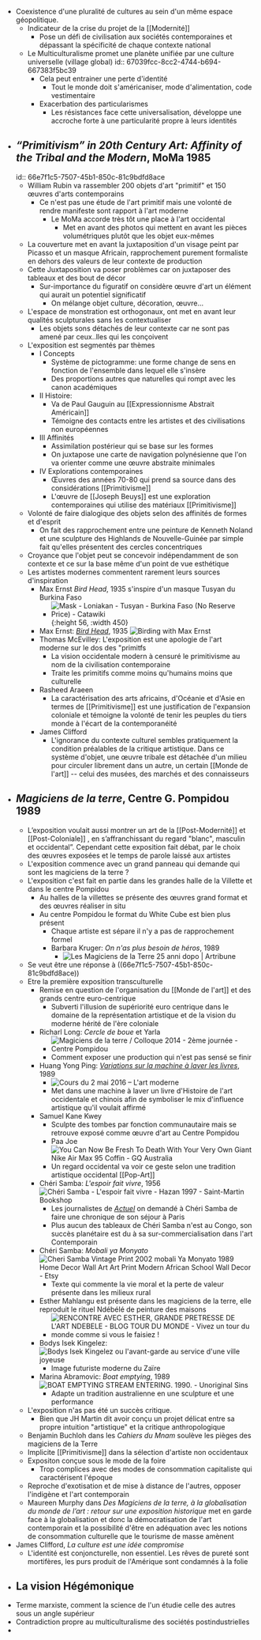 - Coexistence d'une pluralité de cultures au sein d'un même espace géopolitique.
	- Indicateur de la crise du projet de la [[Modernité]]
		- Pose un défi de civilisation aux sociétés contemporaines et dépassant la spécificité de chaque contexte national
	- Le Multiculturalisme promet une planète unifiée par une culture universelle (village global)
	  id:: 67039fcc-8cc2-4744-b694-667383f5bc39
		- Cela peut entrainer une perte d'identité
			- Tout le monde doit s'américaniser, mode d'alimentation, code vestimentaire
		- Exacerbation des particularismes
			- Les résistances face cette universalisation, développe une accroche forte à une particularité propre à leurs identités
- ## *“Primitivism” in 20th Century Art: Affinity of the Tribal and the Modern*, MoMa 1985
  id:: 66e7f1c5-7507-45b1-850c-81c9bdfd8ace
	- William Rubin va rassembler 200 objets d'art "primitif" et 150 œuvres d'arts contemporains
		- Ce n'est pas une étude de l'art primitif mais une volonté de rendre manifeste sont rapport à l'art moderne
			- Le MoMa accorde très tôt une place à l'art occidental
				- Met en avant des photos qui mettent en avant les pièces volumétriques plutôt que les objet eux-mêmes
	- La couverture met en avant la juxtaposition d'un visage peint par Picasso et un masque Africain, rapprochement purement formaliste en dehors des valeurs de leur contexte de production
	- Cette Juxtaposition va poser problèmes car on juxtaposer des tableaux et des bout de décor
		- Sur-importance du figuratif on considère œuvre d'art un élément qui aurait un potentiel significatif
			- On mélange objet culture, décoration, œuvre...
	- L'espace de monstration est orthogonaux, ont met en avant leur qualités sculpturales sans les contextualiser
		- Les objets sons détachés de leur contexte car ne sont pas amené par ceux..lles qui les conçoivent
	- L'exposition est segmentés par thèmes
		- I Concepts
			- Système de pictogramme: une forme change de sens en fonction de l'ensemble dans lequel elle s'insère
			- Des proportions autres que naturelles qui rompt avec les canon académiques
		- II Histoire:
			- Va de Paul Gauguin au [[Expressionnisme Abstrait Américain]]
			- Témoigne des contacts entre les artistes et des civilisations non européennes
		- III Affinités
			- Assimilation postérieur qui se base sur les formes
			- On juxtapose une carte de navigation polynésienne que l'on va orienter comme une œuvre abstraite minimales
		- IV Explorations contemporaines
			- Œuvres des années 70-80 qui prend sa source dans des considérations [[Primitivisme]]
			- L'œuvre de [[Joseph Beuys]] est une exploration contemporaines qui utilise des matériaux [[Primitivisme]]
	- Volonté de faire dialogique des objets selon des affinités de formes et d'esprit
		- On fait des rapprochement entre une peinture de Kenneth Noland et une sculpture des Highlands de Nouvelle-Guinée par simple fait qu'elles présentent des cercles concentriques
	- Croyance que l'objet peut se concevoir indépendamment de son contexte et ce sur la base même d'un point de vue esthétique
	- Les artistes modernes commentent rarement leurs sources d'inspiration
		- Max Ernst *Bird Head*, 1935 s'inspire d'un masque Tusyan du Burkina Faso
			- ![Mask - Loniakan - Tusyan - Burkina Faso (No Reserve Price) - Catawiki](https://assets.catawiki.nl/assets/2024/7/18/9/1/9/91984baf-599b-4f79-b725-e168fc0a890f.jpg){:height 56, :width 450}
		- Max Ernst: [*Bird Head*](https://hyperallergic.com/419433/max-ernst-museum-of-modern-art-birds/), 1935 ![Birding with Max Ernst](https://i0.wp.com/hyperallergic-newspack.s3.amazonaws.com/uploads/2017/12/max-ernst-bird-head-193435-720x1001.jpg?resize=720%2C1001&quality=95&ssl=1)
		- Thomas McEvilley: L'exposition est une apologie de l'art moderne sur le dos des "primitfs
			- La vision occidentale modern à censuré le primitivisme au nom de la civilisation contemporaine
			- Traite les primitifs comme moins qu'humains moins que culturelle
		- Rasheed Araeen
			- La caractérisation des arts africains, d'Océanie et d'Asie en termes de [[Primitivisme]] est une justification de l'expansion coloniale et témoigne la volonté de tenir les peuples du tiers monde à l'écart de la contemporanéité
		- James Clifford
			- L'ignorance du contexte culturel sembles pratiquement la condition préalables de la critique artistique. Dans ce système d'objet, une œuvre tribale est détachée d'un milieu pour circuler librement dans un autre, un certain [[Monde de l'art]] -- celui des musées, des marchés et des connaisseurs
- ## *Magiciens de la terre*, Centre G. Pompidou 1989
	- L’exposition voulait aussi montrer un art de la [[Post-Modernité]] et [[Post-Coloniale]] , en s’affranchissant du regard "blanc",
	  masculin et occidental”. Cependant cette exposition fait débat, par le choix des œuvres exposées et le temps de parole laissé aux artistes
	- L'exposition commence avec un grand panneau qui demande qui sont les magiciens de la terre ?
	- L'exposition c'est fait en partie dans les grandes halle de la Villette et dans le centre Pompidou
		- Au halles de la villettes se présente des œuvres grand format et des œuvres réaliser in situ
		- Au centre Pompidou le format du White Cube est bien plus présent
			- Chaque artiste est sépare il n'y a pas de rapprochement formel
			- Barbara Kruger: *On n'as plus besoin de héros*, 1989
				- ![Les Magiciens de la Terre 25 anni dopo | Artribune](https://www.artribune.com/wp-content/uploads/2014/08/Barbara-Kruger-On-na-plus-besoin-de-h%C3%87ros-%E2%88%8F-Centre-Pompidou-Biblioth%C3%A4que-KandinskyPhototh%C3%A4que-du-Mnam-Cci-Photo-Jacques-Faujour-768x613.jpg)
	- Se veut être une réponse à ((66e7f1c5-7507-45b1-850c-81c9bdfd8ace))
	- Etre la première exposition transculturelle
		- Remise en question de l'organisation du [[Monde de l'art]] et des grands centre euro-centrique
			- Subverti l'illusion de supériorité euro centrique dans le domaine de la représentation artistique et de la vision du moderne hérité de l'ère coloniale
		- Richarl Long: *Cercle de boue* et Yarla
			- ![Magiciens de la terre / Colloque 2014 - 2ème journée - Centre Pompidou](https://www.centrepompidou.fr/media/picture/41/71/41714dca495ae3de1ff210de59de605f/thumb_large.jpg)
			- Comment exposer une production qui n'est pas sensé se finir
		- Huang Yong Ping: [*Variations sur la machine à laver les livres*](https://art.moderne.utl13.fr/2016/05/cours-du-2-mai-2016/), 1989
			- ![Cours du 2 mai 2016 – L'art moderne](https://art.moderne.utl13.fr/2016/huan_rept.jpg)
			- Met dans une machine à laver un livre d'Histoire de l'art occidentale et chinois afin de symboliser le mix d'influence artistique qu'il voulait affirmé
		- Samuel Kane Kwey
			- Sculpte des tombes par fonction communautaire mais se retrouve exposé comme œuvre d'art au Centre Pompidou
			- Paa Joe ![You Can Now Be Fresh To Death With Your Very Own Giant Nike Air Max 95  Coffin - GQ Australia](https://content.api.news/v3/images/bin/47de45a1b47ed5f432fb17e5321c999b?width=1024)
			- Un regard occidental va voir ce geste selon une tradition artistique occidental [[Pop-Art]]
		- Chéri Samba: *L'espoir fait vivre*, 1956 ![Chéri Samba - L'espoir fait vivre - Hazan 1997 - Saint-Martin Bookshop](https://saint-martin-bookshop.com/cdn/shop/files/Cheri-Samba-L_espoir-fait-vivre-Hazan-1997_-71486282.jpg?v=1727543294)
			- Les journalistes de [*Actuel*](https://fr.wikipedia.org/wiki/Actuel_(magazine_fran%C3%A7ais)) on demandé à Chéri Samba de faire une chronique de son séjour à Paris
			- Plus aucun des tableaux de Chéri Samba n'est au Congo, son succès planétaire est du à sa sur-commercialisation dans l'art Contemporain
		- Chéri Samba: *Mobali ya Monyato* ![Cheri Samba Vintage Print 2002 mobali Ya Monyato 1989 Home Decor Wall Art  Art Print Modern African School Wall Decor - Etsy](https://i.etsystatic.com/18248118/r/il/8c9bc8/6260737168/il_570xN.6260737168_6woi.jpg)
			- Texte qui commente la vie moral et la perte de valeur présente dans les milieux rural
		- Esther Mahlangu est présente dans les magiciens de la terre, elle reproduit le rituel Ndébélé de peinture des maisons
			- ![RENCONTRE AVEC ESTHER, GRANDE PRETRESSE DE L'ART NDEBELE - BLOG TOUR DU  MONDE - Vivez un tour du monde comme si vous le faisiez !](https://idata.over-blog.com/0/44/26/71/01-afrique-sud/008-village-ndebele-mur-peint.jpg)
		- Bodys Isek Kingelez: ![Bodys Isek Kingelez ou l'avant-garde au service d'une ville joyeuse](https://chroniques-architecture.com/wp-content/uploads/2020/09/06-Bodys-Isek-Kingelez.jpg)
			- Image futuriste moderne du Zaïre
		- Marina Abramovic: *Boat emptying*, 1989 ![BOAT EMPTYING STREAM ENTERING. 1990. - Unoriginal Sins](https://unoriginalsins.co.uk/wp-content/uploads/2023/01/IMG_2170.jpeg)
			- Adapte un tradition australienne en une sculpture et une performance
	- L'exposition n'as pas été un succès critique.
		- Bien que JH Martin dit avoir conçu un projet délicat entre sa propre intuition "artistique" et la critique anthropologique
	- Benjamin Buchloh dans les *Cahiers du Mnam* soulève les pièges des magiciens de la Terre
	- Implicite [[Primitivisme]] dans la sélection d'artiste non occidentaux
	- Expositon conçue sous le mode de la foire
		- Trop complices avec des modes de consommation capitaliste qui caractérisent l'époque
	- Reproche d'exotisation et de mise à distance de l'autres, opposer l'indigène et l'art contemporain
	- Maureen Murphy dans *Des Magiciens de la terre, à la globalisation du monde de l’art : retour sur une exposition historique* met en garde face à la globalisation et donc la démocratisation de l'art contemporain et la possibilité d'être en adéquation avec les notions de consommation culturelle que le tourisme de masse amènent
- James Clifford, *La culture est une idée compromise*
	- L'identité est conjoncturelle, non essentiel. Les rêves de pureté sont mortifères, les purs produit de l'Amérique sont condamnés à la folie
- ## La vision Hégémonique
- Terme marxiste, comment la science de l'un étudie celle des autres sous un angle supérieur
- Contradiction propre au multiculturalisme des sociétés postindustrielles
-